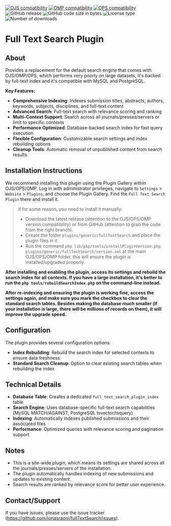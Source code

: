 [![OJS compatibility](https://img.shields.io/badge/ojs-3.3-brightgreen)](https://github.com/pkp/ojs/tree/stable-3_3_0)
[![OMP compatibility](https://img.shields.io/badge/omp-3.3-brightgreen)](https://github.com/pkp/omp/tree/stable-3_3_0)
[![OPS compatibility](https://img.shields.io/badge/ops-3.3-brightgreen)](https://github.com/pkp/ops/tree/stable-3_3_0)
![GitHub release](https://img.shields.io/github/v/release/jonasraoni/fullTextSearch?include_prereleases&label=latest%20release&filter=v1*)
![GitHub code size in bytes](https://img.shields.io/github/languages/code-size/jonasraoni/fullTextSearch)
![License type](https://img.shields.io/github/license/jonasraoni/fullTextSearch)
![Number of downloads](https://img.shields.io/github/downloads/jonasraoni/fullTextSearch/total)

# Full Text Search Plugin

## About

Provides a replacement for the default search engine that comes with OJS/OMP/OPS, which performs very poorly on large datasets, it's backed by full-text index and it's compatible with MySQL and PostgreSQL.

**Key Features:**
- **Comprehensive Indexing**: Indexes submission titles, abstracts, authors, keywords, subjects, disciplines, and full-text content
- **Advanced Search**: Full-text search with relevance scoring and ranking
- **Multi-Context Support**: Search across all journals/presses/servers or limit to specific contexts
- **Performance Optimized**: Database-backed search index for fast query execution
- **Flexible Configuration**: Customizable search settings and index rebuilding options
- **Cleanup Tools**: Automatic removal of unpublished content from search results

## Installation Instructions

We recommend installing this plugin using the Plugin Gallery within OJS/OPS/OMP. Log in with administrator privileges, navigate to `Settings` > `Website` > `Plugins`, and choose the Plugin Gallery. Find the `Full Text Search Plugin` there and install it.

> If for some reason, you need to install it manually:
> - Download the latest release (attention to the OJS/OPS/OMP version compatibility) or from GitHub (attention to grab the code from the right branch).
> - Create the folder `plugins/generic/fullTextSearch` and place the plugin files in it.
> - Run the command `php lib/pkp/tools/installPluginVersion.php plugins/generic/fullTextSearch/version.xml` at the main OJS/OPS/OMP folder, this will ensure the plugin is installed/upgraded properly.

**After installing and enabling the plugin, access its settings and rebuild the search index for all contexts. If you have a large installation, it's better to run the `php tools/rebuildSearchIndex.php` on the command-line instead.**

**After re-indexing and ensuring the plugin is working fine, access the settings again, and make sure you mark the checkbox to clear the standard search tables. Besides making the database much smaller (if your installation is large, there will be millions of records on them), it will improve the upgrade speed.**

## Configuration

The plugin provides several configuration options:

- **Index Rebuilding**: Rebuild the search index for selected contexts to ensure data freshness
- **Standard Search Cleanup**: Option to clear existing search tables when rebuilding the index

## Technical Details

- **Database Table**: Creates a dedicated `full_text_search_plugin_index` table
- **Search Engine**: Uses database-specific full-text search capabilities (MySQL MATCH/AGAINST, PostgreSQL tsvector/tsquery)
- **Indexing**: Automatically indexes published submissions and their associated files
- **Performance**: Optimized queries with relevance scoring and pagination support

## Notes

- This is a site-wide plugin, which means its settings are shared across all the journals/presses/servers of the installation.
- The plugin automatically handles indexing of new submissions and updates to existing content.
- Search results are ranked by relevance score for better user experience.

## Contact/Support

If you have issues, please use the issue tracker (https://github.com/jonasraoni/fullTextSearch/issues).
